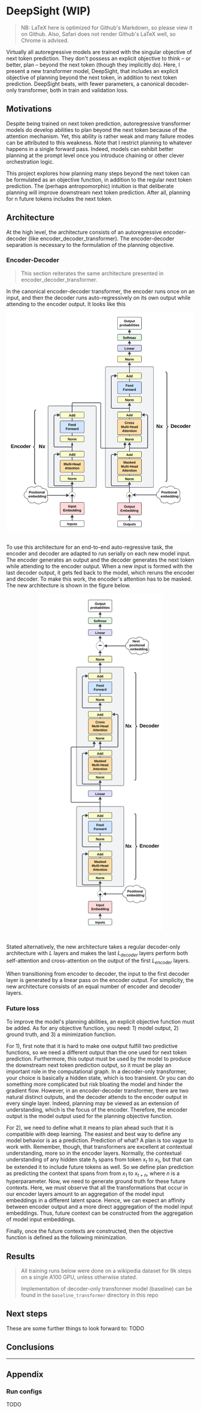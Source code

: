 # DeepSight (WIP)
> NB: LaTeX here is optimized for Github's Markdown, so please view it on Github. Also, Safari does not render Github's LaTeX well, so Chrome is advised.

Virtually all autoregressive models are trained with the singular objective of next token prediction. They don't possess an explicit objective to think – or better, plan – beyond the next token (though they implicitly do). Here, I present a new transformer model, DeepSight, that includes an explicit objective of planning beyond the next token, in addition to next token prediction. DeepSight beats, with fewer parameters, a canonical decoder-only transformer, both in train and validation loss.

## Motivations

Despite being trained on next token prediction, autoregressive transformer models do develop abilities to plan beyond the next token because of the attention mechanism. Yet, this ability is rather weak and many failure modes can be attributed to this weakness. Note that I restrict planning to whatever happens in a single forward pass. Indeed, models can exhibit better planning at the prompt level once you introduce chaining or other clever orchestration logic. 

This project explores how planning many steps beyond the next token can be formulated as an objective function, in addition to the regular next token prediction. The (perhaps antropomorphic) intuition is that deliberate planning will improve downstream next token prediction. After all, planning for n future tokens includes the next token.

## Architecture

At the high level, the architecture consists of an autoregressive encoder-decoder (like encoder_decoder_transformer). The encoder-decoder separation is necessary to the formulation of the planning objective.

### Encoder-Decoder

> This section reiterates the same architecture presented in encoder_decoder_transformer.

In the canonical encoder-decoder transformer, the encoder runs once on an input, and then the decoder runs auto-regressively on its own output while attending to the encoder output. It looks like this

<div align="center">
  <img src="assets/self_canon_diagram.svg" alt="diagram" width="500">
</div>
<br>

To use this architecture for an end-to-end auto-regressive task, the encoder and decoder are adapted to run serially on each new model input. The encoder generates an output and the decoder generates the next token while attending to the encoder output. When a new input is formed with the last decoder output, it gets fed back to the model, which reruns the encoder and decoder. To make this work, the encoder's attention has to be masked. The new architecture is shown in the figure below.

<div align="center">
    <img src="assets/self_new_diagram.svg"
         alt="diagram" height="900">
</div>
<br>

Stated alternatively, the new architecture takes a regular decoder-only architecture with $L$ layers and makes the last $L_{decoder}$ layers perform both self-attention and cross-attention on the output of the first $L_{encoder}$ layers. 

When transitioning from encoder to decoder, the input to the first decoder layer is generated by a linear pass on the encoder output. For simplicity, the new architecture consists of an equal number of encoder and decoder layers.

### Future loss

To improve the model's planning abilities, an explicit objective function must be added. As for any objective function, you need: 1) model output, 2) ground truth, and 3) a minimization function.

For 1), first note that it is hard to make one output fulfill two predictive functions, so we need a different output than the one used for next token prediction. Furthermore, this output must be used by the model to produce the downstream next token prediction output, so it must be play an important role in the computational graph. In a decoder-only transformer, your choice is basically a hidden state, which is too transient. Or you can do something more complicated but risk bloating the model and hinder the gradient flow. However, in an encoder-decoder transformer, there are two natural distinct outputs, and the decoder attends to the encoder output in every single layer. Indeed, planning may be viewed as an extension of understanding, which is the focus of the encoder. Therefore, the encoder output is the model output used for the planning objective function.

For 2), we need to define what it means to plan ahead such that it is compatible with deep learning. The easiest and best way to define any model behavior is as a prediction. Prediction of what? A plan is too vague to work with. Remember, though, that transformers are excellent at contextual understanding, more so in the encoder layers. Normally, the contextual understanding of any hidden state $h_{t}$ spans from token $x_t$ to $x_1$, but that can be extended it to include future tokens as well. So we define plan prediction as predicting the context that spans from from $x_1$ to $x_{t+n}$, where $n$ is a hyperparameter. Now, we need to generate ground truth for these future contexts. Here, we must observe that all the transformations that occur in our encoder layers amount to an aggregation of the model input embeddings in a different latent space. Hence, we can expect an affinity between encoder output and a more direct agggregation of the model input embeddings. Thus, future context can be constructed from the aggregation of model input embeddings.

Finally, once the future contexts are constructed, then the objective function is defined as the following minimization. 


## Results

> All training runs below were done on a wikipedia dataset for 9k steps on a single A100 GPU, unless otherwise stated.
> 
> Implementation of decoder-only transformer model (baseline) can be found in the `baseline_transformer` directory in this repo


## Next steps

These are some further things to look forward to:
TODO

## Conclusions

---
## Appendix
### Run configs
TODO